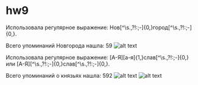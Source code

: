 # hw9

Использовала регулярное выражение: Нов[^\s.,?!:;-]{0,}город[^\s.,?!:;-]{0,}.

Всего упоминаний Новгорода нашла: 59
![alt text](https://pp.userapi.com/c845524/v845524664/6dd4f/6YXpXnv2FnE.jpg)



Использовала регулярное выражение: [А-Я][а-я]{1,}слав[^\s.,\?!:;-]{0,} или [А-Я][^\s.,\?!:;-]{0,}слав[^\s.,\?!:;-]{0,}.

Всего упоминаний о князьях нашла: 592
![alt text](https://pp.userapi.com/c824602/v824602621/148f4f/lsWMTJCbqPU.jpg)
![alt text](https://pp.userapi.com/c824602/v824602621/148f86/36brYAqEui8.jpg)
